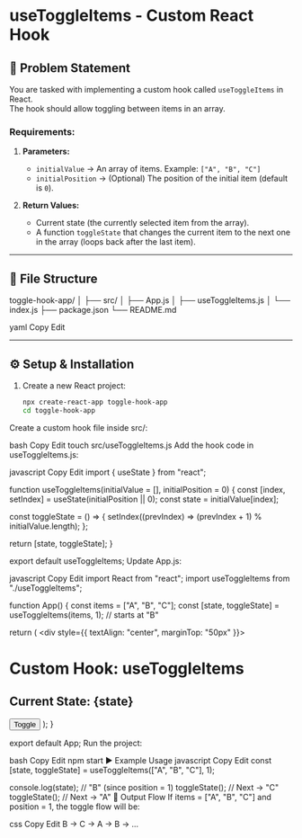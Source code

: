 # useToggleItems - Custom React Hook

## 📌 Problem Statement
You are tasked with implementing a custom hook called `useToggleItems` in React.  
The hook should allow toggling between items in an array.

### Requirements:
1. **Parameters:**
   - `initialValue` → An array of items. Example: `["A", "B", "C"]`
   - `initialPosition` → (Optional) The position of the initial item (default is `0`).

2. **Return Values:**
   - Current state (the currently selected item from the array).
   - A function `toggleState` that changes the current item to the next one in the array (loops back after the last item).

---

## 📂 File Structure
toggle-hook-app/
│
├── src/
│ ├── App.js
│ ├── useToggleItems.js
│ └── index.js
├── package.json
└── README.md

yaml
Copy
Edit

---

## ⚙️ Setup & Installation
1. Create a new React project:
   ```bash
   npx create-react-app toggle-hook-app
   cd toggle-hook-app
Create a custom hook file inside src/:

bash
Copy
Edit
touch src/useToggleItems.js
Add the hook code in useToggleItems.js:

javascript
Copy
Edit
import { useState } from "react";

function useToggleItems(initialValue = [], initialPosition = 0) {
  const [index, setIndex] = useState(initialPosition || 0);
  const state = initialValue[index];

  const toggleState = () => {
    setIndex((prevIndex) => (prevIndex + 1) % initialValue.length);
  };

  return [state, toggleState];
}

export default useToggleItems;
Update App.js:

javascript
Copy
Edit
import React from "react";
import useToggleItems from "./useToggleItems";

function App() {
  const items = ["A", "B", "C"];
  const [state, toggleState] = useToggleItems(items, 1); // starts at "B"

  return (
    <div style={{ textAlign: "center", marginTop: "50px" }}>
      <h1>Custom Hook: useToggleItems</h1>
      <h2>Current State: {state}</h2>
      <button onClick={toggleState}>Toggle</button>
    </div>
  );
}

export default App;
Run the project:

bash
Copy
Edit
npm start
▶️ Example Usage
javascript
Copy
Edit
const [state, toggleState] = useToggleItems(["A", "B", "C"], 1);

console.log(state); // "B" (since position = 1)
toggleState();      // Next -> "C"
toggleState();      // Next -> "A"
🎯 Output Flow
If items = ["A", "B", "C"] and position = 1, the toggle flow will be:

css
Copy
Edit
B → C → A → B → ...
